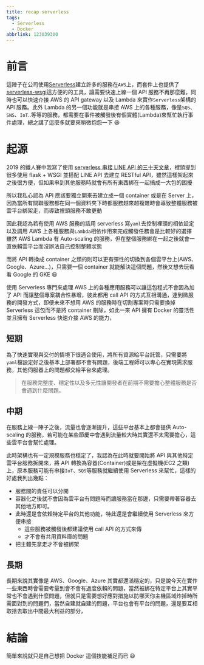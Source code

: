```yaml
---
title: recap serverless
tags:
  - Serverless
  - Docker
abbrlink: 123039300
---
```


# 前言

這陣子在公司使用[Serverless](https://github.com/serverless/serverless)建立許多的服務在`AWS`上，而套件上也提供了[serverless-wsgi](https://www.npmjs.com/package/serverless-wsgi)這方便的的工具，讓需要快速上線一個 API 服務不再那麼難，同時也可以快速介接 AWS 的 API gateway 以及 Lambda 來實作`Serverless`架構的 API 服務。此外 Lambda 的另一個功能就是串接 AWS 上的各種服務，像是`SQS`、`SNS`、`IoT`..等等的服務，都需要在事件被觸發後有個實體(Lambda)來幫忙執行事件處理，總之講了這麼多就要來稍微抱怨一下 😆

# 起源

2019 的鐵人賽中我寫了使用 [serverless 串接 LINE API 的三十天文章](https://nijialin.com/categories/2019%E9%90%B5%E4%BA%BA%E8%B3%BD/)，裡頭提到很多使用 flask + WSGI 並搭配 LINE API 去建立 RESTful API，雖然這樣架起來之後很方便，但如果串到其他服務時就會有所有東西綁在一起搞成一大包的困擾

所以我私心認為 API 應該要獨立開來去建立成一個 container 或是在 Server 上，因為當所有關聯服務都在同一個資料夾下時都服務越來越複雜時會導致整體服務被雲平台綁架走，而導致裡頭服務不敢更動

因此我認為若有使用 AWS 服務的話用 serverless 寫`yaml`去控制裡頭的相依設定以及調用 AWS 上各種服務與`Lambda`相依作用來完成觸發任務會是比較好的選擇
雖然 AWS Lambda 有 Auto-scaling 的服務，但在整個服務綁在一起之後就會一直依賴雲平台而沒辦法自己控制整體狀態

而將 API 轉換成 container 之類的則可以更有彈性的切換到各個雲平台上(AWS、Google、Azure...)，只需要一個 container 就能解決這個問題，然後又想去玩看看 Google 的 GKE 😆

使用 Serverless 專門來處理 AWS 上的各種應用服務可以讓這包程式不會因為加了 API 而讓整個專案耦合性暴增，彼此都用 call API 的方式互相溝通，達到微服務的開發方式，即便未來不想用 AWS 的服務時在切割專案時只需要換掉 Serverless 這包而不是將 container 刪除，如此一來 API 擁有 Docker 的靈活性並且擁有 Serverless 快速介接 AWS 的能力，

## 短期

為了快速實現與交付的情境下很適合使用，將所有資源給平台託管，只需要將`yaml`檔設定好之後基本上部署都不會有問題，後端工程師可以專心在實現需求服務，其他伺服器上的問題都交給平台來處理。

> 在服務完整度、穩定性以及多元性讓開發者在前期不需要擔心整體服務是否會遇到什麼問題。

## 中期

在服務上線一陣子之後，流量也會逐漸提升，這些平台基本上都會提供 Auto-scaling 的服務，若可能在某些節慶中會遇到流量較大時其實還不太需要擔心，這些雲平台會幫忙處理。

此時架構也有一定規模服務也穩定了，我認為在此時就要開始將 API 與其他特定雲平台服務拆開來，將 API 轉換為容器(Container)或是架在虛擬機(EC2 之類)上，原本服務可能有串接`IoT`、`SQS`等服務就繼續使用 Serverless 來幫忙，這樣的好處我列出幾點：

- 服務間的責任可以分開
- 容器化之後就不會因為雲平台有問題時而讓服務當在那邊，只需要帶著容器去其他地方即可。
- 此時還是會依賴特定平台的其他功能，特此還是會繼續使用 Serverless 來方便串接
  - 這些服務被觸發後都建議使用 call API 的方式來傳
  - 才不會有共用資料庫的問題
- 把主體先拿走才不會被綁架

## 長期

長期來說其實像是 AWS、Google、Azure 其實都還滿穩定的，只是說今天在實作一些東西時會需要考量到會不會有過度依賴的問題，當然被綁在特定平台上其實平常也不會遇到什麼問題，但就只是需要想好應對措施以防哪天你主機區域炸掉時所需面對到的問題們，當然自建就自建的問題，平台也會有平台的問題，還是要互相取捨去取出中間最大利益的部分，

# 結論

簡單來說就只是自己想把 Docker 這個技能補足而已 😆
